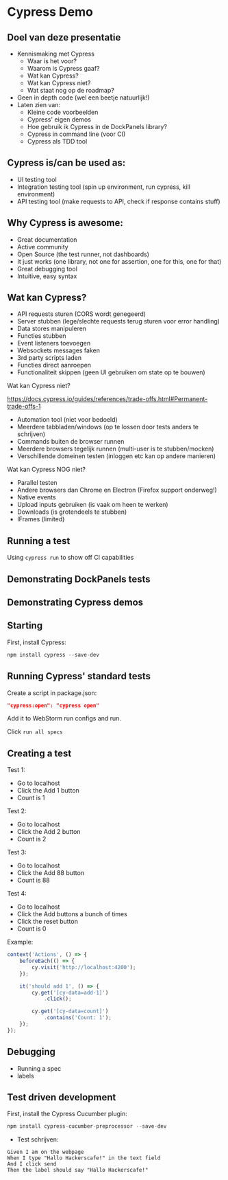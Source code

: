 # Cypress Demo

## Doel van deze presentatie

- Kennismaking met Cypress
	- Waar is het voor?
	- Waarom is Cypress gaaf?
	- Wat kan Cypress?
	- Wat kan Cypress niet?
	- Wat staat nog op de roadmap?
- Geen in depth code (wel een beetje natuurlijk!)
- Laten zien van:
	- Kleine code voorbeelden
	- Cypress' eigen demos
	- Hoe gebruik ik Cypress in de DockPanels library?
	- Cypress in command line (voor CI)
	- Cypress als TDD tool

## Cypress is/can be used as:

- UI testing tool
- Integration testing tool (spin up environment, run cypress, kill environment)
- API testing tool (make requests to API, check if response contains stuff)

## Why Cypress is awesome:

- Great documentation
- Active community
- Open Source (the test runner, not dashboards)
- It just works (one library, not one for assertion, one for this, one for that)
- Great debugging tool
- Intuitive, easy syntax

## Wat kan Cypress?

- API requests sturen (CORS wordt genegeerd)
- Server stubben (lege/slechte requests terug sturen voor error handling)
- Data stores manipuleren
- Functies stubben
- Event listeners toevoegen
- Websockets messages faken
- 3rd party scripts laden
- Functies direct aanroepen
- Functionaliteit skippen (geen UI gebruiken om state op te bouwen)

Wat kan Cypress niet?

https://docs.cypress.io/guides/references/trade-offs.html#Permanent-trade-offs-1

- Automation tool (niet voor bedoeld)
- Meerdere tabbladen/windows (op te lossen door tests anders te schrijven)
- Commands buiten de browser runnen
- Meerdere browsers tegelijk runnen (multi-user is te stubben/mocken)
- Verschillende domeinen testen (inloggen etc kan op andere manieren)

Wat kan Cypress NOG niet?

- Parallel testen
- Andere browsers dan Chrome en Electron (Firefox support onderweg!)
- Native events
- Upload inputs gebruiken (is vaak om heen te werken)
- Downloads (is grotendeels te stubben)
- IFrames (limited)

## Running a test

Using `cypress run` to show off CI capabilities

## Demonstrating DockPanels tests

## Demonstrating Cypress demos

## Starting

First, install Cypress:

```javascript
npm install cypress --save-dev
```

## Running Cypress' standard tests

Create a script in package.json:

```json
"cypress:open": "cypress open"
```

Add it to WebStorm run configs and run.

Click `run all specs`


## Creating a test

Test 1:

- Go to localhost
- Click the Add 1 button
- Count is 1

Test 2:

- Go to localhost
- Click the Add 2 button
- Count is 2

Test 3:

- Go to localhost
- Click the Add 88 button
- Count is 88

Test 4:

- Go to localhost
- Click the Add buttons a bunch of times
- Click the reset button
- Count is 0

Example:

```javascript
context('Actions', () => {
	beforeEach(() => {
		cy.visit('http://localhost:4200');
	});

	it('should add 1', () => {
		cy.get('[cy-data=add-1]')
			.click();

		cy.get('[cy-data=count]')
			.contains('Count: 1');
	});
});
```

## Debugging

- Running a spec
- labels

## Test driven development

First, install the Cypress Cucumber plugin:

```javascript
npm install cypress-cucumber-preprocessor --save-dev
```

- Test schrijven:

```
Given I am on the webpage
When I type "Hallo Hackerscafe!" in the text field
And I click send
Then the label should say "Hallo Hackerscafe!"
```
